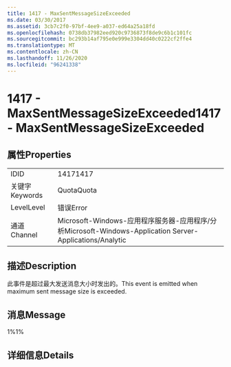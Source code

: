 ```yaml
---
title: 1417 - MaxSentMessageSizeExceeded
ms.date: 03/30/2017
ms.assetid: 3cb7c2f0-97bf-4ee9-a037-ed64a25a18fd
ms.openlocfilehash: 0738db37982eed920c9736873f8de9c6b1c101fc
ms.sourcegitcommit: bc293b14af795e0e999e3304dd40c0222cf2ffe4
ms.translationtype: MT
ms.contentlocale: zh-CN
ms.lasthandoff: 11/26/2020
ms.locfileid: "96241338"
---
```

# <a name="1417---maxsentmessagesizeexceeded"></a><span data-ttu-id="c92eb-102">1417 - MaxSentMessageSizeExceeded</span><span class="sxs-lookup"><span data-stu-id="c92eb-102">1417 - MaxSentMessageSizeExceeded</span></span>

## <a name="properties"></a><span data-ttu-id="c92eb-103">属性</span><span class="sxs-lookup"><span data-stu-id="c92eb-103">Properties</span></span>  
  
|||  
|-|-|  
|<span data-ttu-id="c92eb-104">ID</span><span class="sxs-lookup"><span data-stu-id="c92eb-104">ID</span></span>|<span data-ttu-id="c92eb-105">1417</span><span class="sxs-lookup"><span data-stu-id="c92eb-105">1417</span></span>|  
|<span data-ttu-id="c92eb-106">关键字</span><span class="sxs-lookup"><span data-stu-id="c92eb-106">Keywords</span></span>|<span data-ttu-id="c92eb-107">Quota</span><span class="sxs-lookup"><span data-stu-id="c92eb-107">Quota</span></span>|  
|<span data-ttu-id="c92eb-108">Level</span><span class="sxs-lookup"><span data-stu-id="c92eb-108">Level</span></span>|<span data-ttu-id="c92eb-109">错误</span><span class="sxs-lookup"><span data-stu-id="c92eb-109">Error</span></span>|  
|<span data-ttu-id="c92eb-110">通道</span><span class="sxs-lookup"><span data-stu-id="c92eb-110">Channel</span></span>|<span data-ttu-id="c92eb-111">Microsoft-Windows-应用程序服务器-应用程序/分析</span><span class="sxs-lookup"><span data-stu-id="c92eb-111">Microsoft-Windows-Application Server-Applications/Analytic</span></span>|  
  
## <a name="description"></a><span data-ttu-id="c92eb-112">描述</span><span class="sxs-lookup"><span data-stu-id="c92eb-112">Description</span></span>  

 <span data-ttu-id="c92eb-113">此事件是超过最大发送消息大小时发出的。</span><span class="sxs-lookup"><span data-stu-id="c92eb-113">This event is emitted when maximum sent message size is exceeded.</span></span>  
  
## <a name="message"></a><span data-ttu-id="c92eb-114">消息</span><span class="sxs-lookup"><span data-stu-id="c92eb-114">Message</span></span>  

 <span data-ttu-id="c92eb-115">1%</span><span class="sxs-lookup"><span data-stu-id="c92eb-115">1%</span></span>  
  
## <a name="details"></a><span data-ttu-id="c92eb-116">详细信息</span><span class="sxs-lookup"><span data-stu-id="c92eb-116">Details</span></span>
